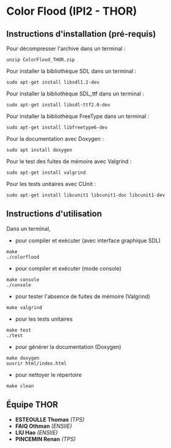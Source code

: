 # Color Flood (IPI2 - THOR)

## Instructions d'installation (pré-requis)

Pour décompresser l'archive dans un terminal :
```
unzip ColorFlood_THOR.zip 
```
Pour installer la bibliothèque SDL dans un terminal :
```
sudo apt-get install libsdl1.2-dev
```
Pour installer la bibliothèque SDL_ttf dans un terminal :
```
sudo apt-get install libsdl-ttf2.0-dev
```
Pour installer la bibliothèque FreeType dans un terminal :
```
sudo apt-get install libfreetype6-dev
```
Pour la documentation avec Doxygen :
```
sudo apt install doxygen
```
Pour le test des fuites de mémoire avec Valgrind :
```
sudo apt-get install valgrind
```
Pour les tests unitaires avec CUnit :
```
sudo apt-get install libcunit1 libcunit1-doc libcunit1-dev
```


## Instructions d'utilisation

Dans un terminal,
* pour compiler et exécuter (avec interface graphique SDL)

```
make
./colorflood
```
* pour compiler et exécuter (mode console)

```
make console
./console
```
* pour tester l'absence de fuites de mémoire (Valgrind)

```
make valgrind
```
* pour les tests unitaires

```
make test
./test
```
* pour générer la documentation (Doxygen)

```
make doxygen
ouvrir html/index.html
```

* pour nettoyer le répertoire
```
make clean
```


## Équipe THOR


* **ESTEOULLE Thomas** *(TPS)*
* **FAIQ Othman** *(ENSIIE)*
* **LIU Hao** *(ENSIIE)*
* **PINCEMIN Renan** *(TPS)*
